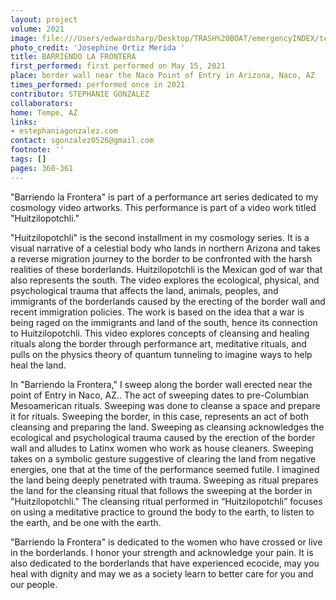 ```yaml
---
layout: project
volume: 2021
image: file:///Users/edwardsharp/Desktop/TRASH%20BOAT/emergencyINDEX/ten_plus/guts/Links/1665170406554__Barriendo_la_Frontera--Stephanie_Gonzalez.png
photo_credit: 'Josephine Ortiz Merida '
title: BARRIENDO LA FRONTERA
first_performed: first performed on May 15, 2021
place: border wall near the Naco Point of Entry in Arizona, Naco, AZ
times_performed: performed once in 2021
contributor: STEPHANIE GONZALEZ
collaborators:
home: Tempe, AZ
links:
- estephaniagonzalez.com
contact: sgonzalez0526@gmail.com
footnote: ''
tags: []
pages: 360-361
---
```

"Barriendo la Frontera" is part of a performance art series dedicated to my cosmology video artworks. This performance is part of a video work titled "Huitzilopotchli."

"Huitzilopotchli" is the second installment in my cosmology series. It is a visual narrative of a celestial body who lands in northern Arizona and takes a reverse migration journey to the border to be confronted with the harsh realities of these borderlands. Huitzilopotchli is the Mexican god of war that also represents the south. The video explores the ecological, physical, and psychological trauma that affects the land, animals, peoples, and immigrants of the borderlands caused by the erecting of the border wall and recent immigration policies. The work is based on the idea that a war is being raged on the immigrants and land of the south, hence its connection to Huitzilopotchli. This video explores concepts of cleansing and healing rituals along the border through performance art, meditative rituals, and pulls on the physics theory of quantum tunneling to imagine ways to help heal the land.

In "Barriendo la Frontera," I sweep along the border wall erected near the point of Entry in Naco, AZ.. The act of sweeping dates to pre-Columbian Mesoamerican rituals. Sweeping was done to cleanse a space and prepare it for rituals. Sweeping the border, in this case, represents an act of both cleansing and preparing the land. Sweeping as cleansing acknowledges the ecological and psychological trauma caused by the erection of the border wall and alludes to Latinx women who work as house cleaners. Sweeping takes on a symbolic gesture suggestive of clearing the land from negative energies, one that at the time of the performance seemed futile. I imagined the land being deeply penetrated with trauma. Sweeping as ritual prepares the land for the cleansing ritual that follows the sweeping at the border in "Huitzilopotchli." The cleansing ritual performed in “Huitzilopotchli” focuses on using a meditative practice to ground the body to the earth, to listen to the earth, and be one with the earth. 

"Barriendo la Frontera" is dedicated to the women who have crossed or live in the borderlands. I honor your strength and acknowledge your pain. It is also dedicated to the borderlands that have experienced ecocide, may you heal with dignity and may we as a society learn to better care for you and our people.